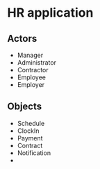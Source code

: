 # HR application


## Actors

* Manager
* Administrator
* Contractor
* Employee
* Employer

## Objects

* Schedule
* ClockIn
* Payment
* Contract
* Notification
*
